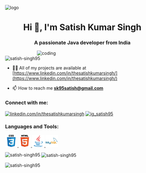 ![logo](https://github.com/SATISH-SINGH95/SATISH-SINGH95/blob/main/Super%20(Banner%20(Landscape))%20(1).png)

<h1 align="center">Hi 👋, I'm Satish Kumar Singh</h1>
<h3 align="center">A passionate Java developer from India</h3>

<img align="right" alt="coding" width="400" src="https://thebusinessblocks.com/wp-content/uploads/2021/07/lottie2-2.gif">

<p align="left"> <img src="https://komarev.com/ghpvc/?username=satish-singh95&label=Profile%20views&color=0e75b6&style=flat" alt="satish-singh95" /> </p>

- 👨‍💻 All of my projects are available at [https://www.linkedin.com/in/thesatishkumarsingh/](https://www.linkedin.com/in/thesatishkumarsingh/)

- 📫 How to reach me **sk95satish@gmail.com**

<h3 align="left">Connect with me:</h3>
<p align="left">
<a href="https://linkedin.com/in/linkedin.com/in/thesatishkumarsingh" target="blank"><img align="center" src="https://raw.githubusercontent.com/rahuldkjain/github-profile-readme-generator/master/src/images/icons/Social/linked-in-alt.svg" alt="linkedin.com/in/thesatishkumarsingh" height="30" width="40" /></a>
<a href="https://instagram.com/ig_satish95" target="blank"><img align="center" src="https://raw.githubusercontent.com/rahuldkjain/github-profile-readme-generator/master/src/images/icons/Social/instagram.svg" alt="ig_satish95" height="30" width="40" /></a>
</p>

<h3 align="left">Languages and Tools:</h3>
<p align="left"> <a href="https://www.w3schools.com/css/" target="_blank" rel="noreferrer"> <img src="https://raw.githubusercontent.com/devicons/devicon/master/icons/css3/css3-original-wordmark.svg" alt="css3" width="40" height="40"/> </a> <a href="https://www.w3.org/html/" target="_blank" rel="noreferrer"> <img src="https://raw.githubusercontent.com/devicons/devicon/master/icons/html5/html5-original-wordmark.svg" alt="html5" width="40" height="40"/> </a> <a href="https://www.java.com" target="_blank" rel="noreferrer"> <img src="https://raw.githubusercontent.com/devicons/devicon/master/icons/java/java-original.svg" alt="java" width="40" height="40"/> </a> <a href="https://www.mysql.com/" target="_blank" rel="noreferrer"> <img src="https://raw.githubusercontent.com/devicons/devicon/master/icons/mysql/mysql-original-wordmark.svg" alt="mysql" width="40" height="40"/> </a> </p>

<p><img align="left" src="https://github-readme-stats.vercel.app/api/top-langs?username=satish-singh95&show_icons=true&locale=en&layout=compact" alt="satish-singh95" /></p>

<p>&nbsp;<img align="center" src="https://github-readme-stats.vercel.app/api?username=satish-singh95&show_icons=true&locale=en" alt="satish-singh95" /></p>

<p><img align="center" src="https://github-readme-streak-stats.herokuapp.com/?user=satish-singh95&" alt="satish-singh95" /></p>

